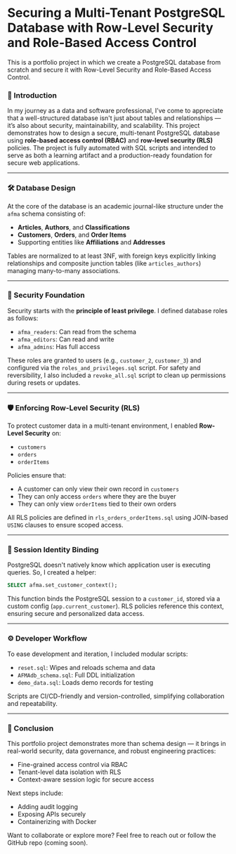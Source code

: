 # Securing a Multi-Tenant PostgreSQL Database with Row-Level Security and Role-Based Access Control
This is a portfolio project in which we create a PostgreSQL database from scratch and secure it with Row-Level Security and Role-Based Access Control. 

### 🧰 Introduction

In my journey as a data and software professional, I’ve come to appreciate that a well-structured database isn't just about tables and relationships — it’s also about security, maintainability, and scalability. This project demonstrates how to design a secure, multi-tenant PostgreSQL database using **role-based access control (RBAC)** and **row-level security (RLS)** policies. The project is fully automated with SQL scripts and intended to serve as both a learning artifact and a production-ready foundation for secure web applications.

---

### 🛠️ Database Design

At the core of the database is an academic journal-like structure under the `afma` schema consisting of:

* **Articles**, **Authors**, and **Classifications**
* **Customers**, **Orders**, and **Order Items**
* Supporting entities like **Affiliations** and **Addresses**

Tables are normalized to at least 3NF, with foreign keys explicitly linking relationships and composite junction tables (like `articles_authors`) managing many-to-many associations.

---

### 🔐 Security Foundation

Security starts with the **principle of least privilege**. I defined database roles as follows:

* `afma_readers`: Can read from the schema
* `afma_editors`: Can read and write
* `afma_admins`: Has full access

These roles are granted to users (e.g., `customer_2`, `customer_3`) and configured via the `roles_and_privileges.sql` script. For safety and reversibility, I also included a `revoke_all.sql` script to clean up permissions during resets or updates.

---

### 🛡️ Enforcing Row-Level Security (RLS)

To protect customer data in a multi-tenant environment, I enabled **Row-Level Security** on:

* `customers`
* `orders`
* `orderItems`

Policies ensure that:

* A customer can only view their own record in `customers`
* They can only access `orders` where they are the buyer
* They can only view `orderItems` tied to their own orders

All RLS policies are defined in `rls_orders_orderItems.sql` using JOIN-based `USING` clauses to ensure scoped access.

---

### 👥 Session Identity Binding

PostgreSQL doesn't natively know which application user is executing queries. So, I created a helper:

```sql
SELECT afma.set_customer_context();
```

This function binds the PostgreSQL session to a `customer_id`, stored via a custom config (`app.current_customer`). RLS policies reference this context, ensuring secure and personalized data access.

---

### ⚙️ Developer Workflow

To ease development and iteration, I included modular scripts:

* `reset.sql`: Wipes and reloads schema and data
* `AFMAdb_schema.sql`: Full DDL initialization
* `demo_data.sql`: Loads demo records for testing

Scripts are CI/CD-friendly and version-controlled, simplifying collaboration and repeatability.

---

### 🔹 Conclusion

This portfolio project demonstrates more than schema design — it brings in real-world security, data governance, and robust engineering practices:

* Fine-grained access control via RBAC
* Tenant-level data isolation with RLS
* Context-aware session logic for secure access

Next steps include:

* Adding audit logging
* Exposing APIs securely
* Containerizing with Docker

Want to collaborate or explore more? Feel free to reach out or follow the GitHub repo (coming soon).

